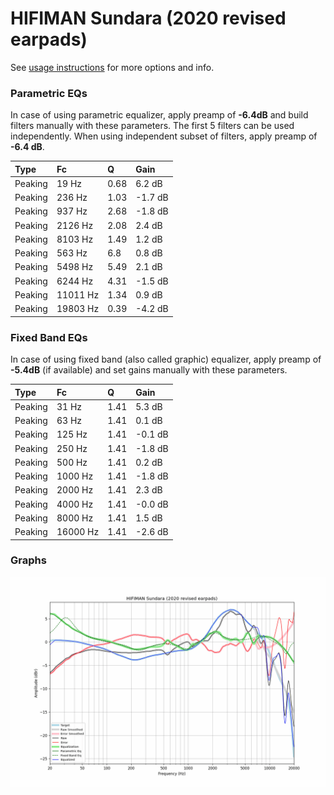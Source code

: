# HIFIMAN Sundara (2020 revised earpads)
See [usage instructions](https://github.com/jaakkopasanen/AutoEq#usage) for more options and info.

### Parametric EQs
In case of using parametric equalizer, apply preamp of **-6.4dB** and build filters manually
with these parameters. The first 5 filters can be used independently.
When using independent subset of filters, apply preamp of **-6.4 dB**.

| Type    | Fc       |    Q | Gain    |
|:--------|:---------|:-----|:--------|
| Peaking | 19 Hz    | 0.68 | 6.2 dB  |
| Peaking | 236 Hz   | 1.03 | -1.7 dB |
| Peaking | 937 Hz   | 2.68 | -1.8 dB |
| Peaking | 2126 Hz  | 2.08 | 2.4 dB  |
| Peaking | 8103 Hz  | 1.49 | 1.2 dB  |
| Peaking | 563 Hz   | 6.8  | 0.8 dB  |
| Peaking | 5498 Hz  | 5.49 | 2.1 dB  |
| Peaking | 6244 Hz  | 4.31 | -1.5 dB |
| Peaking | 11011 Hz | 1.34 | 0.9 dB  |
| Peaking | 19803 Hz | 0.39 | -4.2 dB |

### Fixed Band EQs
In case of using fixed band (also called graphic) equalizer, apply preamp of **-5.4dB**
(if available) and set gains manually with these parameters.

| Type    | Fc       |    Q | Gain    |
|:--------|:---------|:-----|:--------|
| Peaking | 31 Hz    | 1.41 | 5.3 dB  |
| Peaking | 63 Hz    | 1.41 | 0.1 dB  |
| Peaking | 125 Hz   | 1.41 | -0.1 dB |
| Peaking | 250 Hz   | 1.41 | -1.8 dB |
| Peaking | 500 Hz   | 1.41 | 0.2 dB  |
| Peaking | 1000 Hz  | 1.41 | -1.8 dB |
| Peaking | 2000 Hz  | 1.41 | 2.3 dB  |
| Peaking | 4000 Hz  | 1.41 | -0.0 dB |
| Peaking | 8000 Hz  | 1.41 | 1.5 dB  |
| Peaking | 16000 Hz | 1.41 | -2.6 dB |

### Graphs
![](./HIFIMAN%20Sundara%20(2020%20revised%20earpads).png)